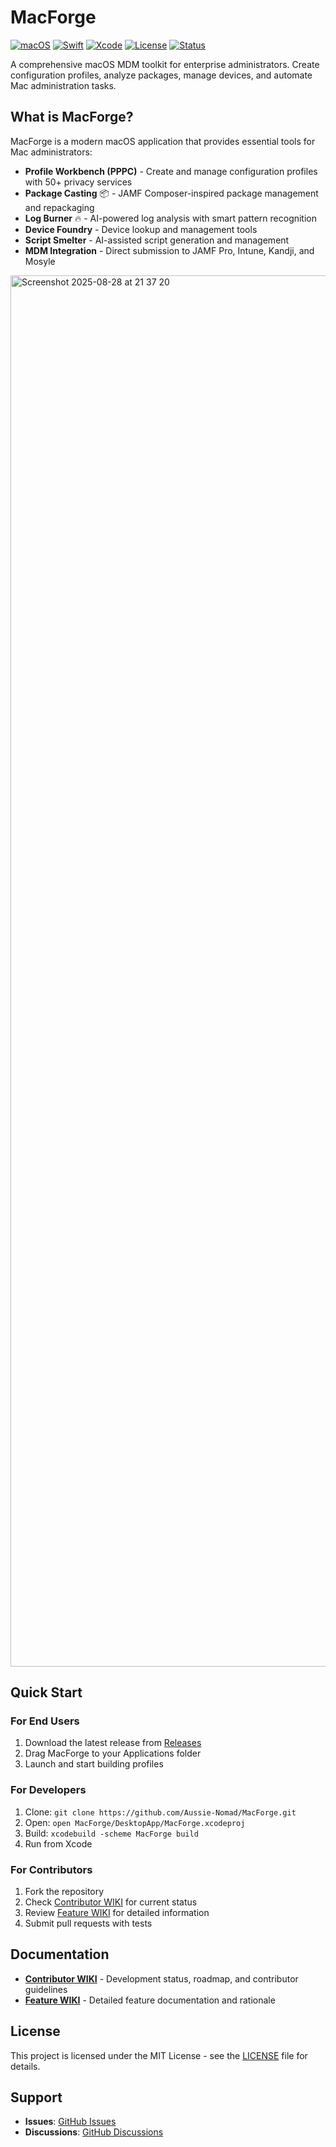 # MacForge

[![macOS](https://img.shields.io/badge/macOS-12.0+-blue.svg)](https://www.apple.com/macos/)
[![Swift](https://img.shields.io/badge/Swift-6.0-orange.svg)](https://swift.org/)
[![Xcode](https://img.shields.io/badge/Xcode-15.0+-blue.svg)](https://developer.apple.com/xcode/)
[![License](https://img.shields.io/badge/License-MIT-green.svg)](LICENSE)
[![Status](https://img.shields.io/badge/Status-Beta-orange.svg)](https://github.com/Aussie-Nomad/MacForge)

A comprehensive macOS MDM toolkit for enterprise administrators. Create configuration profiles, analyze packages, manage devices, and automate Mac administration tasks.

## What is MacForge?

MacForge is a modern macOS application that provides essential tools for Mac administrators:

- **Profile Workbench (PPPC)** - Create and manage configuration profiles with 50+ privacy services
- **Package Casting** 📦 - JAMF Composer-inspired package management and repackaging
- **Log Burner** 🔥 - AI-powered log analysis with smart pattern recognition
- **Device Foundry** - Device lookup and management tools
- **Script Smelter** - AI-assisted script generation and management
- **MDM Integration** - Direct submission to JAMF Pro, Intune, Kandji, and Mosyle

<img width="3360" height="2226" alt="Screenshot 2025-08-28 at 21 37 20" src="https://github.com/user-attachments/assets/656e66a7-2f47-41ab-9527-a8bb3c36381f" />

## Quick Start

### For End Users
1. Download the latest release from [Releases](https://github.com/Aussie-Nomad/MacForge/releases)
2. Drag MacForge to your Applications folder
3. Launch and start building profiles

### For Developers
1. Clone: `git clone https://github.com/Aussie-Nomad/MacForge.git`
2. Open: `open MacForge/DesktopApp/MacForge.xcodeproj`
3. Build: `xcodebuild -scheme MacForge build`
4. Run from Xcode

### For Contributors
1. Fork the repository
2. Check [Contributor WIKI](Contributor_WIKI.md) for current status
3. Review [Feature WIKI](FEATURE_WIKI.md) for detailed information
4. Submit pull requests with tests

## Documentation

- **[Contributor WIKI](Contributor_WIKI.md)** - Development status, roadmap, and contributor guidelines
- **[Feature WIKI](FEATURE_WIKI.md)** - Detailed feature documentation and rationale

## License

This project is licensed under the MIT License - see the [LICENSE](LICENSE) file for details.

## Support

- **Issues**: [GitHub Issues](https://github.com/Aussie-Nomad/MacForge/issues)
- **Discussions**: [GitHub Discussions](https://github.com/Aussie-Nomad/MacForge/discussions)